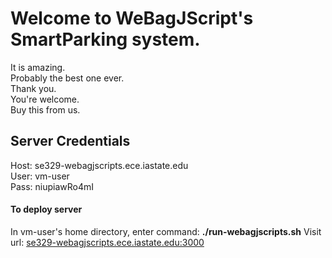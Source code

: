 # Welcome to WeBagJScript's SmartParking system.
It is amazing.  
Probably the best one ever.  
Thank you.  
You're welcome.  
Buy this from us.  


## Server Credentials
Host: se329-webagjscripts.ece.iastate.edu  
User: vm-user  
Pass: niupiawRo4mI  

#### To deploy server
In vm-user's home directory, enter command: **./run-webagjscripts.sh**
Visit url: [se329-webagjscripts.ece.iastate.edu:3000](http://se329-webagjscripts.ece.iastate.edu:3000)  

